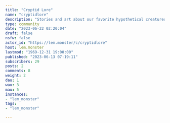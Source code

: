 ```yaml
---
title: "Cryptid Lore" 
name: "cryptidlore"
description: "Stories and art about our favorite hypothetical creatures!"
type: community
date: "2023-06-22 02:20:04"
draft: false
nsfw: false
actor_id: "https://lem.monster/c/cryptidlore"
host: lem.monster
lastmod: "1969-12-31 19:00:00"
published: "2023-06-13 07:19:11"
subscribers: 29
posts: 2
comments: 8
weight: 2
dau: 1
wau: 3
mau: 5
instances:
- "lem_monster"
tags: 
- "lem_monster"

---
```

